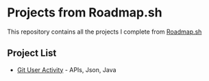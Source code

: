 # Projects from Roadmap.sh
This repository contains all the projects I complete from [Roadmap.sh](https://roadmap.sh)
## Project List
- [Git User Activity](https://roadmap.sh/projects/github-user-activity) - APIs, Json, Java